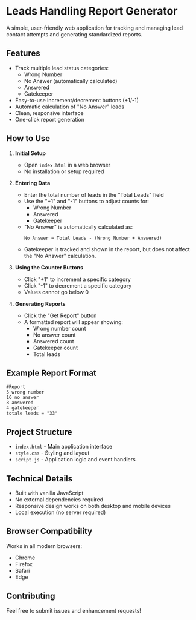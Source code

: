# Leads Handling Report Generator

A simple, user-friendly web application for tracking and managing lead contact attempts and generating standardized reports.

## Features

- Track multiple lead status categories:
  - Wrong Number
  - No Answer (automatically calculated)
  - Answered
  - Gatekeeper
- Easy-to-use increment/decrement buttons (+1/-1)
- Automatic calculation of "No Answer" leads
- Clean, responsive interface
- One-click report generation

## How to Use

1. **Initial Setup**

   - Open `index.html` in a web browser
   - No installation or setup required

2. **Entering Data**

   - Enter the total number of leads in the "Total Leads" field
   - Use the "+1" and "-1" buttons to adjust counts for:
     - Wrong Number
     - Answered
     - Gatekeeper
   - "No Answer" is automatically calculated as:
     ```
     No Answer = Total Leads - (Wrong Number + Answered)
     ```
   - Gatekeeper is tracked and shown in the report, but does not affect the "No Answer" calculation.

3. **Using the Counter Buttons**

   - Click "+1" to increment a specific category
   - Click "-1" to decrement a specific category
   - Values cannot go below 0

4. **Generating Reports**
   - Click the "Get Report" button
   - A formatted report will appear showing:
     - Wrong number count
     - No answer count
     - Answered count
     - Gatekeeper count
     - Total leads

## Example Report Format

```
#Report
5 wrong number
16 no answer
8 answered
4 gatekeeper
totale leads = "33"
```

## Project Structure

- `index.html` - Main application interface
- `style.css` - Styling and layout
- `script.js` - Application logic and event handlers

## Technical Details

- Built with vanilla JavaScript
- No external dependencies required
- Responsive design works on both desktop and mobile devices
- Local execution (no server required)

## Browser Compatibility

Works in all modern browsers:

- Chrome
- Firefox
- Safari
- Edge

## Contributing

Feel free to submit issues and enhancement requests!
